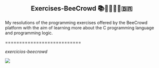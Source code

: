 <h2 align="center">Exercises-BeeCrowd 📚​🐝​👨🏻‍💻​🇧🇷​</h2>

<p>My resolutions of the programming exercises offered by the BeeCrowd platform with the aim of learning more about the C programming language and programming logic.</p>

<p>===========================</p>

<p><em>exercicios-beecrowd<em><p>
<p align="left">
<img loading="lazy" src="http://img.shields.io/static/v1?label=STATUS&message=EM%DEVELOPING&color=GREEN&style=for-the-badge"/>
</p>